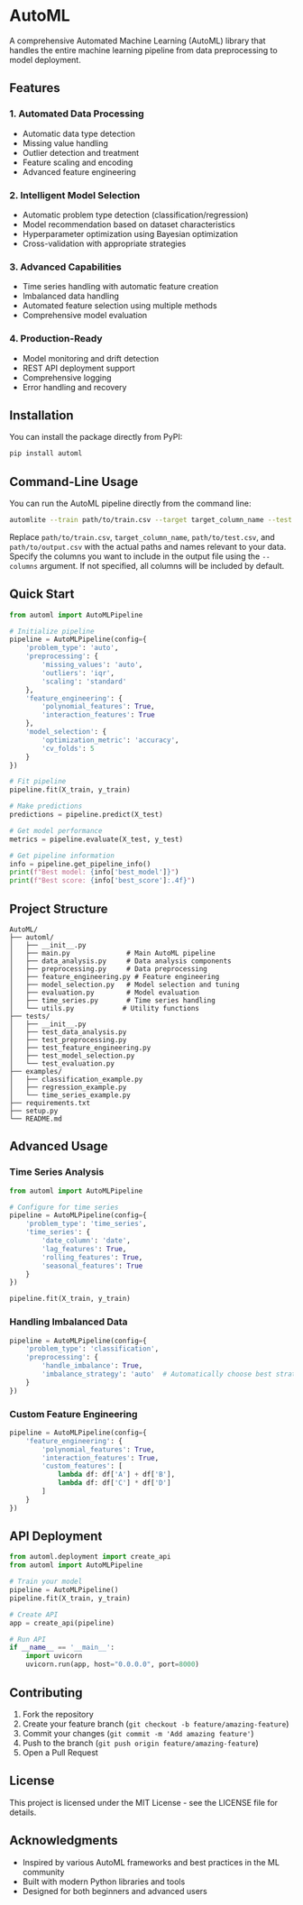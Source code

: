 # AutoML

A comprehensive Automated Machine Learning (AutoML) library that handles the entire machine learning pipeline from data preprocessing to model deployment.

## Features

### 1. Automated Data Processing
- Automatic data type detection
- Missing value handling
- Outlier detection and treatment
- Feature scaling and encoding
- Advanced feature engineering

### 2. Intelligent Model Selection
- Automatic problem type detection (classification/regression)
- Model recommendation based on dataset characteristics
- Hyperparameter optimization using Bayesian optimization
- Cross-validation with appropriate strategies

### 3. Advanced Capabilities
- Time series handling with automatic feature creation
- Imbalanced data handling
- Automated feature selection using multiple methods
- Comprehensive model evaluation

### 4. Production-Ready
- Model monitoring and drift detection
- REST API deployment support
- Comprehensive logging
- Error handling and recovery

## Installation

You can install the package directly from PyPI:

```bash
pip install automl
```

## Command-Line Usage

You can run the AutoML pipeline directly from the command line:

```bash
automlite --train path/to/train.csv --target target_column_name --test path/to/test.csv --output path/to/output.csv --columns column1 column2 column3
```

Replace `path/to/train.csv`, `target_column_name`, `path/to/test.csv`, and `path/to/output.csv` with the actual paths and names relevant to your data. Specify the columns you want to include in the output file using the `--columns` argument. If not specified, all columns will be included by default.

## Quick Start

```python
from automl import AutoMLPipeline

# Initialize pipeline
pipeline = AutoMLPipeline(config={
    'problem_type': 'auto',
    'preprocessing': {
        'missing_values': 'auto',
        'outliers': 'iqr',
        'scaling': 'standard'
    },
    'feature_engineering': {
        'polynomial_features': True,
        'interaction_features': True
    },
    'model_selection': {
        'optimization_metric': 'accuracy',
        'cv_folds': 5
    }
})

# Fit pipeline
pipeline.fit(X_train, y_train)

# Make predictions
predictions = pipeline.predict(X_test)

# Get model performance
metrics = pipeline.evaluate(X_test, y_test)

# Get pipeline information
info = pipeline.get_pipeline_info()
print(f"Best model: {info['best_model']}")
print(f"Best score: {info['best_score']:.4f}")
```

## Project Structure

```
AutoML/
├── automl/
│   ├── __init__.py
│   ├── main.py              # Main AutoML pipeline
│   ├── data_analysis.py     # Data analysis components
│   ├── preprocessing.py     # Data preprocessing
│   ├── feature_engineering.py # Feature engineering
│   ├── model_selection.py   # Model selection and tuning
│   ├── evaluation.py        # Model evaluation
│   ├── time_series.py       # Time series handling
│   └── utils.py            # Utility functions
├── tests/
│   ├── __init__.py
│   ├── test_data_analysis.py
│   ├── test_preprocessing.py
│   ├── test_feature_engineering.py
│   ├── test_model_selection.py
│   └── test_evaluation.py
├── examples/
│   ├── classification_example.py
│   ├── regression_example.py
│   └── time_series_example.py
├── requirements.txt
├── setup.py
└── README.md
```

## Advanced Usage

### Time Series Analysis

```python
from automl import AutoMLPipeline

# Configure for time series
pipeline = AutoMLPipeline(config={
    'problem_type': 'time_series',
    'time_series': {
        'date_column': 'date',
        'lag_features': True,
        'rolling_features': True,
        'seasonal_features': True
    }
})

pipeline.fit(X_train, y_train)
```

### Handling Imbalanced Data

```python
pipeline = AutoMLPipeline(config={
    'problem_type': 'classification',
    'preprocessing': {
        'handle_imbalance': True,
        'imbalance_strategy': 'auto'  # Automatically choose best strategy
    }
})
```

### Custom Feature Engineering

```python
pipeline = AutoMLPipeline(config={
    'feature_engineering': {
        'polynomial_features': True,
        'interaction_features': True,
        'custom_features': [
            lambda df: df['A'] + df['B'],
            lambda df: df['C'] * df['D']
        ]
    }
})
```

## API Deployment

```python
from automl.deployment import create_api
from automl import AutoMLPipeline

# Train your model
pipeline = AutoMLPipeline()
pipeline.fit(X_train, y_train)

# Create API
app = create_api(pipeline)

# Run API
if __name__ == '__main__':
    import uvicorn
    uvicorn.run(app, host="0.0.0.0", port=8000)
```

## Contributing

1. Fork the repository
2. Create your feature branch (`git checkout -b feature/amazing-feature`)
3. Commit your changes (`git commit -m 'Add amazing feature'`)
4. Push to the branch (`git push origin feature/amazing-feature`)
5. Open a Pull Request

## License

This project is licensed under the MIT License - see the LICENSE file for details.

## Acknowledgments

- Inspired by various AutoML frameworks and best practices in the ML community
- Built with modern Python libraries and tools
- Designed for both beginners and advanced users

